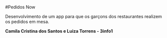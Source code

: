 #Pedidos Now

Desenvolvimento de um app para que os garçons dos restaurantes realizem os pedidos em mesa.

**Camila Cristina dos Santos e Luiza Torrens - 3info1**